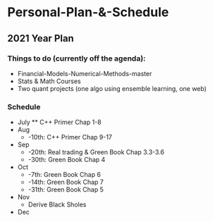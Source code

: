 # Personal-Plan-&-Schedule


## 2021 Year Plan

### Things to do (currently off the agenda):
* Financial-Models-Numerical-Methods-master
* Stats & Math Courses
* Two quant projects (one algo using ensemble learning, one web)

### Schedule
* July
** C++ Primer Chap 1-8 
* Aug
  * -10th: C++ Primer Chap 9-17
* Sep
  * -20th: Real trading & Green Book Chap 3.3-3.6
  * -30th: Green Book Chap 4
* Oct
  * -7th: Green Book Chap 6
  * -14th: Green Book Chap 7
  * -31th: Green Book Chap 5 
* Nov
  *  Derive Black Sholes 
* Dec

